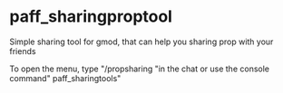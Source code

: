 # paff_sharingproptool
Simple sharing tool for gmod, that can help you sharing prop with your friends

To open the menu, type "/propsharing "in the chat or use the console command" paff_sharingtools"
